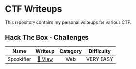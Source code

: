 # CTF Writeups

This repository contains my personal writeups for various CTF.

## Hack The Box - Challenges

| Name | Writeup | Category | Difficulty |
|:-:|:-:|:-:|:-:|
| Spookifier | [📝 View](./htb/challenges/spookifier/README.md) | Web | VERY EASY |
